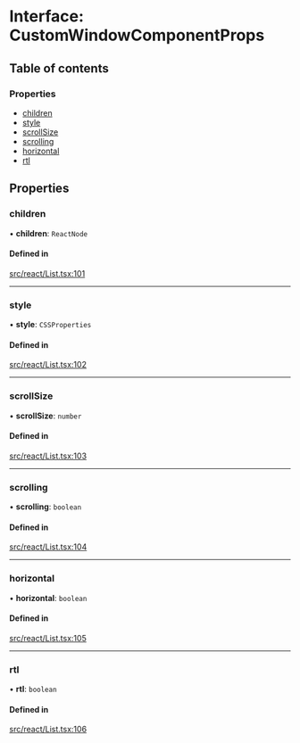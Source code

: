 # Interface: CustomWindowComponentProps

## Table of contents

### Properties

- [children](CustomWindowComponentProps.md#children)
- [style](CustomWindowComponentProps.md#style)
- [scrollSize](CustomWindowComponentProps.md#scrollsize)
- [scrolling](CustomWindowComponentProps.md#scrolling)
- [horizontal](CustomWindowComponentProps.md#horizontal)
- [rtl](CustomWindowComponentProps.md#rtl)

## Properties

### children

• **children**: `ReactNode`

#### Defined in

[src/react/List.tsx:101](https://github.com/inokawa/virtua/blob/0778171/src/react/List.tsx#L101)

___

### style

• **style**: `CSSProperties`

#### Defined in

[src/react/List.tsx:102](https://github.com/inokawa/virtua/blob/0778171/src/react/List.tsx#L102)

___

### scrollSize

• **scrollSize**: `number`

#### Defined in

[src/react/List.tsx:103](https://github.com/inokawa/virtua/blob/0778171/src/react/List.tsx#L103)

___

### scrolling

• **scrolling**: `boolean`

#### Defined in

[src/react/List.tsx:104](https://github.com/inokawa/virtua/blob/0778171/src/react/List.tsx#L104)

___

### horizontal

• **horizontal**: `boolean`

#### Defined in

[src/react/List.tsx:105](https://github.com/inokawa/virtua/blob/0778171/src/react/List.tsx#L105)

___

### rtl

• **rtl**: `boolean`

#### Defined in

[src/react/List.tsx:106](https://github.com/inokawa/virtua/blob/0778171/src/react/List.tsx#L106)
